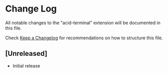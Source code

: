 # Change Log

All notable changes to the "acid-terminal" extension will be documented in this file.

Check [Keep a Changelog](http://keepachangelog.com/) for recommendations on how to structure this file.

## [Unreleased]

- Initial release